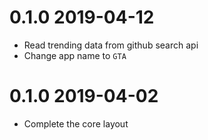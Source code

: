 # 0.1.0 2019-04-12

- Read trending data from github search api
- Change app name to `GTA`

# 0.1.0 2019-04-02

- Complete the core layout